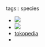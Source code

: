 tags:: species

- ![](https://peach-geographical-bat-397.mypinata.cloud/ipfs/QmUpoBrSfQ66A4Tb1M9WKXGM5QyYGdnrDFw8g7n6aGz9cF)
- ![](https://peach-geographical-bat-397.mypinata.cloud/ipfs/QmeyjhBwRi7Byxq5qdshHnsjd8C3PXUUptoTGLzKea3NbA)
- [tokopedia](https://www.tokopedia.com/agfindaflora/walisongo-putih-tanaman-hias-outdoor-schefflera-grandiflora?extParam=ivf%3Dfalse%26src%3Dsearch)
-